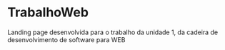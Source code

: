 # TrabalhoWeb
Landing page desenvolvida para o trabalho da unidade 1, da cadeira de desenvolvimento de software para WEB
